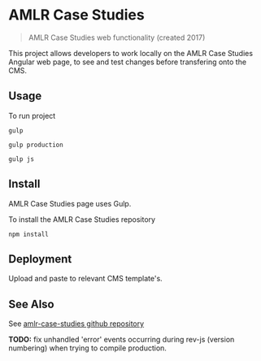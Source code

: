 # AMLR Case Studies


> AMLR Case Studies web functionality (created 2017)

This project allows developers to work locally on the AMLR Case Studies Angular web page, to see and test changes before transfering onto the CMS.


## Usage

To run project

```
gulp
```

```
gulp production
```

```
gulp js
```

## Install

AMLR Case Studies page uses Gulp.

To install the AMLR Case Studies repository

```
npm install
```



## Deployment

Upload and paste to relevant CMS template's.


## See Also

See [amlr-case-studies github repository](https://github.com/DEWNR/amlr-case-studies)

**TODO:** fix unhandled 'error' events occurring during rev-js (version numbering) when trying to compile production.



